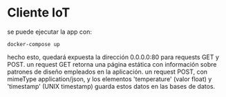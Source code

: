 # Cliente IoT

se puede ejecutar la app con:

`docker-compose up`

hecho esto, quedará expuesta la dirección 0.0.0.0:80 para requests GET y POST.
un request GET retorna una página estática con información sobre patrones de diseño
empleados en la aplicación. un request POST, con mimeType application/json,
y los elementos 'temperature' (valor float)  y 'timestamp' (UNIX timestamp)
guarda estos datos en las bases de datos.
